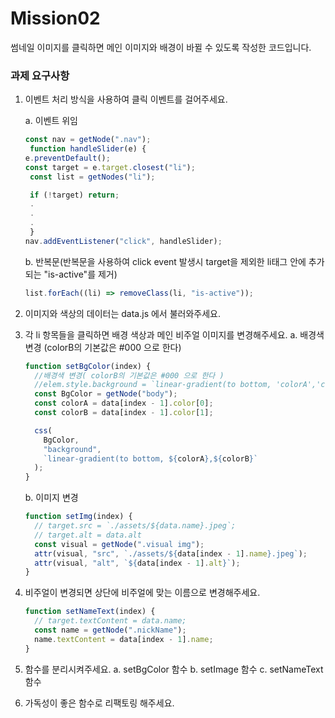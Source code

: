 # Mission02

썸네일 이미지를 클릭하면 메인 이미지와 배경이 바뀔 수 있도록 작성한 코드입니다.

### 과제 요구사항

1.  이벤트 처리 방식을 사용하여 클릭 이벤트를 걸어주세요.

    a. 이벤트 위임

    ```js
    const nav = getNode(".nav");
     function handleSlider(e) {
    e.preventDefault();
    const target = e.target.closest("li");
     const list = getNodes("li");

     if (!target) return;
     .
     .
     .
     }
    nav.addEventListener("click", handleSlider);
    ```

    b. 반복문(반복문을 사용하여 click event 발생시 target을 제외한 li태그 안에 추가되는 "is-active"를 제거)

    ```js
    list.forEach((li) => removeClass(li, "is-active"));
    ```

2.  이미지와 색상의 데이터는 data.js 에서 불러와주세요.
3.  각 li 항목들을 클릭하면 배경 색상과 메인 비주얼 이미지를 변경해주세요.
    a. 배경색 변경 (colorB의 기본값은 #000 으로 한다)

    ```js
    function setBgColor(index) {
      //배경색 변경( colorB의 기본값은 #000 으로 한다 )
      //elem.style.background = `linear-gradient(to bottom, 'colorA','colorB')`;
      const BgColor = getNode("body");
      const colorA = data[index - 1].color[0];
      const colorB = data[index - 1].color[1];

      css(
        BgColor,
        "background",
        `linear-gradient(to bottom, ${colorA},${colorB}`
      );
    }
    ```

    b. 이미지 변경

    ```js
    function setImg(index) {
      // target.src = `./assets/${data.name}.jpeg`;
      // target.alt = data.alt
      const visual = getNode(".visual img");
      attr(visual, "src", `./assets/${data[index - 1].name}.jpeg`);
      attr(visual, "alt", `${data[index - 1].alt}`);
    }
    ```

4.  비주얼이 변경되면 상단에 비주얼에 맞는 이름으로 변경해주세요.
    ```js
    function setNameText(index) {
      // target.textContent = data.name;
      const name = getNode(".nickName");
      name.textContent = data[index - 1].name;
    }
    ```
5.  함수를 분리시켜주세요.
a. setBgColor 함수
b. setImage 함수
c. setNameText 함수

6.  가독성이 좋은 함수로 리팩토링 해주세요.
